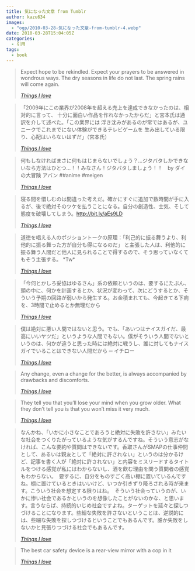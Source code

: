 ```yaml
---
title: 気になった文章 from Tumblr
author: kazu634
images:
  - "ogp/2010-03-28-気になった文章-from-tumblr-4.webp"
date: 2010-03-28T15:04:05Z
categories:
  - 引用
tags:
  - book
---
```

<div class="section">
<blockquote title="Things I love" cite="http://kazu634.tumblr.com/post/477868988">
<p>
      Expect hope to be rekindled. Expect your prayers to be answered in wondrous ways. The dry seasons in life do not last. The spring rains will come again.
</p>

<p>
<cite><a href="http://kazu634.tumblr.com/post/477868988" onclick="__gaTracker('send', 'event', 'outbound-article', 'http://kazu634.tumblr.com/post/477868988', 'Things I love');" target="_blank">Things I love</a></cite>
</p>
</blockquote>

<blockquote title="Things I love" cite="http://kazu634.tumblr.com/post/478948859">
<p>
      「2009年にこの業界が2008年を超える売上を達成できなかったのは、相対的に言って、 十分に面白い作品を作れなかったからだ」と宮本氏は通訳を介して述べた。「この業界には 浮き沈みがあるのが常ではあるが、ユニークでこれまでにない体験ができるテレビゲームを 生み出している限り、心配はいらないはずだ」（宮本氏）
</p>

<p>
<cite><a href="http://kazu634.tumblr.com/post/478948859" onclick="__gaTracker('send', 'event', 'outbound-article', 'http://kazu634.tumblr.com/post/478948859', 'Things I love');" target="_blank">Things I love</a></cite>
</p>
</blockquote>

<blockquote title="Things I love" cite="http://kazu634.tumblr.com/post/478792319">
<p>
      何もしなければまさに何もはじまらないでしょう？…ジタバタしかできないなら方法はひとつ…！！みなさん！ジタバタしましょう！！　by ダイの大冒険 アバン ##anime #meigen
</p>

<p>
<cite><a href="http://kazu634.tumblr.com/post/478792319" onclick="__gaTracker('send', 'event', 'outbound-article', 'http://kazu634.tumblr.com/post/478792319', 'Things I love');" target="_blank">Things I love</a></cite>
</p>
</blockquote>

<blockquote title="Things I love" cite="http://kazu634.tumblr.com/post/478704943">
<p>
      寝る間を惜しむのは間違った考えだ。確かにすぐに追加で数時間が手に入るが、後で絶対そのツケを払うことになる。自分の創造性、士気、そして態度を破壊してしまう。<a href="http://bit.ly/aEs9LD" onclick="__gaTracker('send', 'event', 'outbound-article', 'http://bit.ly/aEs9LD', 'http://bit.ly/aEs9LD');" target="_blank">http://bit.ly/aEs9LD</a>
</p>

<p>
<cite><a href="http://kazu634.tumblr.com/post/478704943" onclick="__gaTracker('send', 'event', 'outbound-article', 'http://kazu634.tumblr.com/post/478704943', 'Things I love');" target="_blank">Things I love</a></cite>
</p>
</blockquote>

<blockquote title="Things I love" cite="http://kazu634.tumblr.com/post/478604662">
<p>
      道徳を唱える人のポジショントークの原理：「利己的に振る舞うより、利他的に振る舞った方が自分も得になるのだ」 と主張した人は、利他的に振る舞う人間だと他人に見られることで得するので、そう思っていなくてもそう主張する。 *Tw*
</p>

<p>
<cite><a href="http://kazu634.tumblr.com/post/478604662" onclick="__gaTracker('send', 'event', 'outbound-article', 'http://kazu634.tumblr.com/post/478604662', 'Things I love');" target="_blank">Things I love</a></cite>
</p>
</blockquote>

<blockquote title="Things I love" cite="http://kazu634.tumblr.com/post/478259559">
<p>
      「今何とかしろ妥協はゆるさん」系の依頼というのは、要するにたぶん、頭の中に、何かを計画するとか、状況が変わって、次にどうするとか、そういう予期の回路が弱いから発生する。お金積まれても、今起きてる下痢を、3時間で止めるとか無理だから
</p>

<p>
<cite><a href="http://kazu634.tumblr.com/post/478259559" onclick="__gaTracker('send', 'event', 'outbound-article', 'http://kazu634.tumblr.com/post/478259559', 'Things I love');" target="_blank">Things I love</a></cite>
</p>
</blockquote>

<blockquote title="Things I love" cite="http://kazu634.tumblr.com/post/477934600">
<p>
      僕は絶対に悪い人間ではないと思う。でも、「あいつはナイスガイだ、最高にいいヤツだ」というような人間でもない。僕がそういう人間でないというのは、何かが違うと思った時には絶対に戦うし、誰に対してもナイスガイでいることはできない人間だから ─ イチロー
</p>

<p>
<cite><a href="http://kazu634.tumblr.com/post/477934600" onclick="__gaTracker('send', 'event', 'outbound-article', 'http://kazu634.tumblr.com/post/477934600', 'Things I love');" target="_blank">Things I love</a></cite>
</p>
</blockquote>

<blockquote title="Things I love" cite="http://kazu634.tumblr.com/post/477899785">
<p>
      Any change, even a change for the better, is always accompanied by drawbacks and discomforts.
</p>

<p>
<cite><a href="http://kazu634.tumblr.com/post/477899785" onclick="__gaTracker('send', 'event', 'outbound-article', 'http://kazu634.tumblr.com/post/477899785', 'Things I love');" target="_blank">Things I love</a></cite>
</p>
</blockquote>

<blockquote title="Things I love" cite="http://kazu634.tumblr.com/post/477896353">
<p>
      They tell you that you’ll lose your mind when you grow older. What they don’t tell you is that you won’t miss it very much.
</p>

<p>
<cite><a href="http://kazu634.tumblr.com/post/477896353" onclick="__gaTracker('send', 'event', 'outbound-article', 'http://kazu634.tumblr.com/post/477896353', 'Things I love');" target="_blank">Things I love</a></cite>
</p>
</blockquote>

<blockquote title="Things I love" cite="http://kazu634.tumblr.com/post/477886764">
<p>
      なんかね、「いかに小さなことであろうと絶対に失敗を許さない」みたいな社会をつくりたがっているような気がするんですね。そういう意志がなければ、こんな要約や質問はできないです。香取さんがSMAPの仕事仲間として、あるいは親友として「絶対に許されない」というのは分かるけど、記事を書く人が「絶対に許されない」と内容をミスリードするタイトルをつける感覚が私にはわからないし、酒を飲む理由を問う質問者の感覚もわからない。　要するに、自分をものすごく高い棚に置いているんですね。棚に置けているときはいいけど、いつか引きずり降ろされる時が来ます。こういう社会を想定する限りはね。　そういう社会っていうのが、いかに惨い社会であるかというのを想像したことがないのかな、と思います。言うならば、持続的いじめ社会ですよね。ターゲットを延々と探しつづけることになります。些細な失敗を許さないということは、逆説的には、些細な失敗を探しつづけるということでもあるんです。誰か失敗をしないかと見張りつづける社会でもあるんです。
</p>

<p>
<cite><a href="http://kazu634.tumblr.com/post/477886764" onclick="__gaTracker('send', 'event', 'outbound-article', 'http://kazu634.tumblr.com/post/477886764', 'Things I love');" target="_blank">Things I love</a></cite>
</p>
</blockquote>

<blockquote title="Things I love" cite="http://kazu634.tumblr.com/post/477881078">
<p>
      The best car safety device is a rear-view mirror with a cop in it
</p>

<p>
<cite><a href="http://kazu634.tumblr.com/post/477881078" onclick="__gaTracker('send', 'event', 'outbound-article', 'http://kazu634.tumblr.com/post/477881078', 'Things I love');" target="_blank">Things I love</a></cite>
</p>
</blockquote>
</div>
